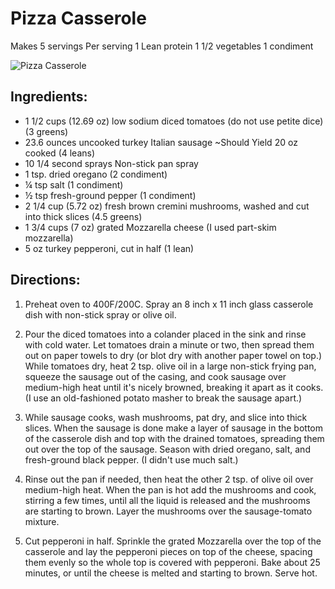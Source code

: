 # Pizza Casserole

Makes 5 servings
Per serving
1 Lean protein
1 1/2 vegetables
1 condiment

![Pizza Casserole](/images/Pizza%20Casserole.png)

## Ingredients:

* 1 1/2 cups (12.69 oz) low sodium diced tomatoes (do not use petite dice) (3 greens)
* 23.6 ounces uncooked turkey Italian sausage ~Should Yield 20 oz cooked (4 leans)
* 10 1/4 second sprays Non-stick pan spray
* 1 tsp. dried oregano (2 condiment)
* ¼ tsp salt (1 condiment)
* ½ tsp fresh-ground pepper (1 condiment)
* 2 1/4 cup (5.72 oz) fresh brown cremini mushrooms, washed and cut into thick slices (4.5 greens)
* 1 3/4 cups (7 oz) grated Mozzarella cheese (I used part-skim mozzarella)
* 5 oz turkey pepperoni, cut in half (1 lean)

## Directions:

1. Preheat oven to 400F/200C. Spray an 8 inch x 11 inch glass casserole dish with non-stick spray or olive oil.

1. Pour the diced tomatoes into a colander placed in the sink and rinse with cold water. Let tomatoes drain a minute or two, then spread them out on paper towels to dry (or blot dry with another paper towel on top.) While tomatoes dry, heat 2 tsp. olive oil in a large non-stick frying pan, squeeze the sausage out of the casing, and cook sausage over medium-high heat until it's nicely browned, breaking it apart as it cooks. (I use an old-fashioned potato masher to break the sausage apart.)

1. While sausage cooks, wash mushrooms, pat dry, and slice into thick slices. When the sausage is done make a layer of sausage in the bottom of the casserole dish and top with the drained tomatoes, spreading them out over the top of the sausage. Season with dried oregano, salt, and fresh-ground black pepper. (I didn't use much salt.)

1. Rinse out the pan if needed, then heat the other 2 tsp. of olive oil over medium-high heat. When the pan is hot add the mushrooms and cook, stirring a few times, until all the liquid is released and the mushrooms are starting to brown. Layer the mushrooms over the sausage-tomato mixture.

1. Cut pepperoni in half. Sprinkle the grated Mozzarella over the top of the casserole and lay the pepperoni pieces on top of the cheese, spacing them evenly so the whole top is covered with pepperoni. Bake about 25 minutes, or until the cheese is melted and starting to brown. Serve hot.

